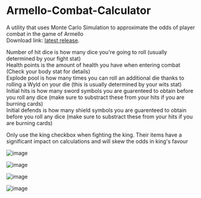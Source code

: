# Armello-Combat-Calculator  
A utility that uses Monte Carlo Simulation to approximate the odds of player combat in the game of Armello  
Download link:  [latest release](https://github.com/Tsidia/Armello-Combat-Calculator/releases/tag/1.2.0).
  
Number of hit dice is how many dice you're going to roll (usually determined by your fight stat)  
Health points is the amount of health you have when entering combat (Check your body stat for details)  
Explode pool is how many times you can roll an additional die thanks to rolling a Wyld on your die (this is usually determined by your wits stat)  
Initial hits is how many sword symbols you are guarenteed to obtain before you roll any dice (make sure to substract these from your hits if you are burning cards)  
Initial defends is how many shield symbols you are guarenteed to obtain before you roll any dice (make sure to substract these from your hits if you are burning cards)  
  
Only use the king checkbox when fighting the king. Their items have a significant impact on calculations and will skew the odds in king's favour  

![image](https://github.com/user-attachments/assets/7660f0e4-2b7c-436a-828c-546a0d2842dd)

![image](https://github.com/user-attachments/assets/f9d6e2d9-01f7-4d02-91a8-6f65fa6d0512)

![image](https://github.com/user-attachments/assets/43d550cc-1f18-42f2-9ffd-6d9d6c9cc3c0)

![image](https://github.com/user-attachments/assets/f5f41f84-8da8-42fb-ba6b-13cdb300d96b)
